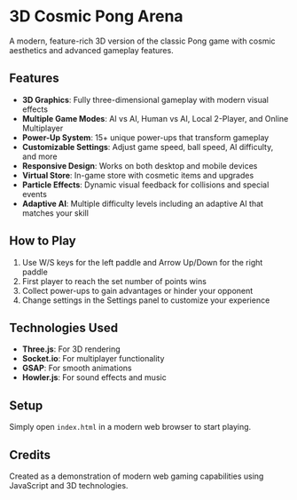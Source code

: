 # 3D Cosmic Pong Arena

A modern, feature-rich 3D version of the classic Pong game with cosmic aesthetics and advanced gameplay features.

## Features

- **3D Graphics**: Fully three-dimensional gameplay with modern visual effects
- **Multiple Game Modes**: AI vs AI, Human vs AI, Local 2-Player, and Online Multiplayer
- **Power-Up System**: 15+ unique power-ups that transform gameplay
- **Customizable Settings**: Adjust game speed, ball speed, AI difficulty, and more
- **Responsive Design**: Works on both desktop and mobile devices
- **Virtual Store**: In-game store with cosmetic items and upgrades
- **Particle Effects**: Dynamic visual feedback for collisions and special events
- **Adaptive AI**: Multiple difficulty levels including an adaptive AI that matches your skill

## How to Play

1. Use W/S keys for the left paddle and Arrow Up/Down for the right paddle
2. First player to reach the set number of points wins
3. Collect power-ups to gain advantages or hinder your opponent
4. Change settings in the Settings panel to customize your experience

## Technologies Used

- **Three.js**: For 3D rendering
- **Socket.io**: For multiplayer functionality
- **GSAP**: For smooth animations
- **Howler.js**: For sound effects and music

## Setup

Simply open `index.html` in a modern web browser to start playing.

## Credits

Created as a demonstration of modern web gaming capabilities using JavaScript and 3D technologies.